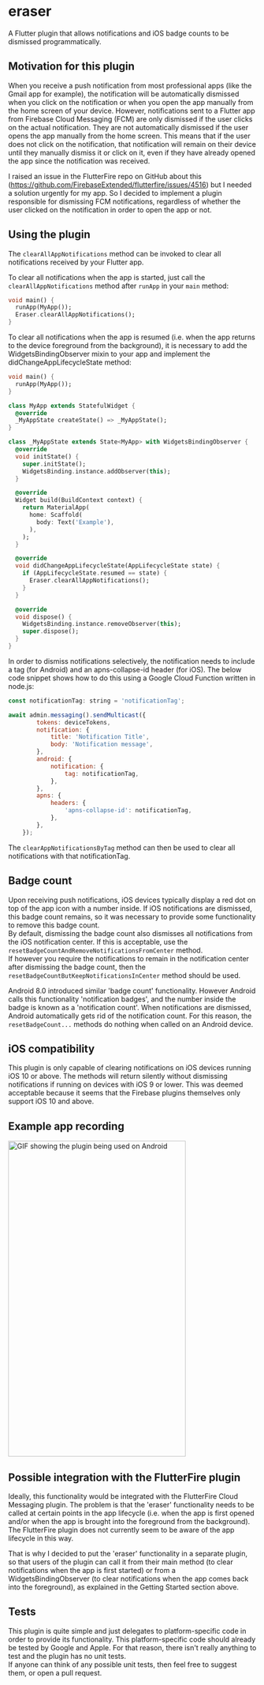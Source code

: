 # eraser

A Flutter plugin that allows notifications and iOS badge counts to be dismissed programmatically.

## Motivation for this plugin

When you receive a push notification from most professional apps (like the Gmail app for example), the notification will be automatically dismissed when you click on the notification or when you open the app manually from the home screen of your device. However, notifications sent to a Flutter app from Firebase Cloud Messaging (FCM) are only dismissed if the user clicks on the actual notification. They are not automatically dismissed if the user opens the app manually from the home screen. This means that if the user does not click on the notification, that notification will remain on their device until they manually dismiss it or click on it, even if they have already opened the app since the notification was received.<br />

I raised an issue in the FlutterFire repo on GitHub about this (https://github.com/FirebaseExtended/flutterfire/issues/4516) but I needed a solution urgently for my app. So I decided to implement a plugin responsible for dismissing FCM notifications, regardless of whether the user clicked on the notification in order to open the app or not.

## Using the plugin

The `clearAllAppNotifications` method can be invoked to clear all notifications received by your Flutter app.<br />

To clear all notifications when the app is started, just call the `clearAllAppNotifications` method after `runApp` in your `main` method:

```dart
void main() {
  runApp(MyApp());
  Eraser.clearAllAppNotifications();
}
```

To clear all notifications when the app is resumed (i.e. when the app returns to the device foreground from the background), it is necessary to add the WidgetsBindingObserver mixin to your app and implement the didChangeAppLifecycleState method:

```dart
void main() {
  runApp(MyApp());
}

class MyApp extends StatefulWidget {
  @override
  _MyAppState createState() => _MyAppState();
}

class _MyAppState extends State<MyApp> with WidgetsBindingObserver {
  @override
  void initState() {
    super.initState();
    WidgetsBinding.instance.addObserver(this);
  }

  @override
  Widget build(BuildContext context) {
    return MaterialApp(
      home: Scaffold(
        body: Text('Example'),
      ),
    );
  }

  @override
  void didChangeAppLifecycleState(AppLifecycleState state) {
    if (AppLifecycleState.resumed == state) {
      Eraser.clearAllAppNotifications();
    }
  }

  @override
  void dispose() {
    WidgetsBinding.instance.removeObserver(this);
    super.dispose();
  }
}
```

In order to dismiss notifications selectively, the notification needs to include a tag (for Android) and an apns-collapse-id header (for iOS). The below code snippet shows how to do this using a Google Cloud Function written in node.js:

```javascript
const notificationTag: string = 'notificationTag';

await admin.messaging().sendMulticast({
        tokens: deviceTokens,
        notification: {
            title: 'Notification Title',
            body: 'Notification message',
        },
        android: {
            notification: {
                tag: notificationTag,
            },
        },
        apns: {
            headers: {
                'apns-collapse-id': notificationTag,
            },
        },
    });
```

The `clearAppNotificationsByTag` method can then be used to clear all notifications with that notificationTag.

## Badge count
Upon receiving push notifications, iOS devices typically display a red dot on top of the app icon with a number inside. If iOS notifications are dismissed, this badge count remains, so it was necessary to provide some functionality to remove this badge count.<br />
By default, dismissing the badge count also dismisses all notifications from the iOS notification center. If this is acceptable, use the `resetBadgeCountAndRemoveNotificationsFromCenter` method.<br />
If however you require the notifications to remain in the notification center after dismissing the badge count, then the `resetBadgeCountButKeepNotificationsInCenter` method should be used.<br />

Android 8.0 introduced similar 'badge count' functionality. However Android calls this functionality 'notification badges', and the number inside the badge is known as a 'notification count'. When notifications are dismissed, Android automatically gets rid of the notification count. For this reason, the `resetBadgeCount...` methods do nothing when called on an Android device.

## iOS compatibility
This plugin is only capable of clearing notifications on iOS devices running iOS 10 or above. The methods will return silently without dismissing notifications if running on devices with iOS 9 or lower. This was deemed acceptable because it seems that the Firebase plugins themselves only support iOS 10 and above.

## Example app recording

<img src="https://github.com/Wes1324/eraser/raw/main/Android-eraser.gif" alt="GIF showing the plugin being used on Android" width="360" height="640" />

## Possible integration with the FlutterFire plugin

Ideally, this functionality would be integrated with the FlutterFire Cloud Messaging plugin. The problem is that the 'eraser' functionality needs to be called at certain points in the app lifecycle (i.e. when the app is first opened and/or when the app is brought into the foreground from the background). The FlutterFire plugin does not currently seem to be aware of the app lifecycle in this way.<br />

That is why I decided to put the 'eraser' functionality in a separate plugin, so that users of the plugin can call it from their main method (to clear notifications when the app is first started) or from a WidgetsBindingObserver (to clear notifications when the app comes back into the foreground), as explained in the Getting Started section above.

## Tests
This plugin is quite simple and just delegates to platform-specific code in order to provide its functionality. This platform-specific code should already be tested by Google and Apple. For that reason, there isn't really anything to test and the plugin has no unit tests.<br />
If anyone can think of any possible unit tests, then feel free to suggest them, or open a pull request.
